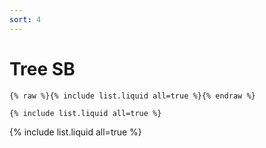 ```yaml
---
sort: 4
---
```


# Tree SB

```
{% raw %}{% include list.liquid all=true %}{% endraw %}

{% include list.liquid all=true %}
```

{% include list.liquid all=true %}
